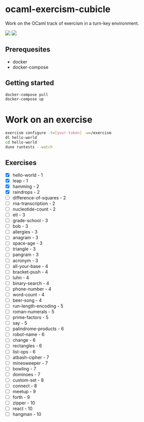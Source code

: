 # ocaml-exercism-cubicle 

Work on the OCaml track of exercism in a turn-key environment.

[![][ci-badge]][ci-url]
[![][docker-badge]][docker-url]

## Prerequesites

- docker
- docker-compose

## Getting started

```sh
docker-compose pull
docker-compose up
```

# Work on an exercise

```sh
exercism configure -t=[your-token] -w=/exercism
dl hello-world
cd hello-world
dune runtests --watch
```

## Exercises

- [x] hello-world  - 1
- [x] leap  - 1
- [x] hamming  - 2
- [x] raindrops  - 2
- [ ] difference-of-squares  - 2
- [ ] rna-transcription  - 2
- [ ] nucleotide-count  - 2
- [ ] etl  - 3
- [ ] grade-school  - 3
- [ ] bob  - 3
- [ ] allergies  - 3
- [ ] anagram  - 3
- [ ] space-age  - 3
- [ ] triangle  - 3
- [ ] pangram  - 3
- [ ] acronym  - 3
- [ ] all-your-base  - 4
- [ ] bracket-push  - 4
- [ ] luhn  - 4
- [ ] binary-search  - 4
- [ ] phone-number  - 4
- [ ] word-count  - 4
- [ ] beer-song  - 4
- [ ] run-length-encoding  - 5
- [ ] roman-numerals  - 5
- [ ] prime-factors  - 5
- [ ] say  - 5
- [ ] palindrome-products  - 6
- [ ] robot-name  - 6
- [ ] change  - 6
- [ ] rectangles  - 6
- [ ] list-ops  - 6
- [ ] atbash-cipher  - 7
- [ ] minesweeper  - 7
- [ ] bowling  - 7
- [ ] dominoes  - 7
- [ ] custom-set  - 8
- [ ] connect  - 8
- [ ] meetup  - 9
- [ ] forth  - 9
- [ ] zipper  - 10
- [ ] react  - 10
- [ ] hangman  - 10

[ci-badge]: https://img.shields.io/circleci/project/github/brainpower-org/ocaml-exercism-cubicle/master.svg?style=flat-square
[ci-url]: https://circleci.com/gh/brainpower-org/ocaml-exercism-cubicle

[docker-badge]: https://img.shields.io/docker/cloud/build/brainpower/ocaml-exercism-cubicle.svg?label=docker&style=flat-square
[docker-url]: https://cloud.docker.com/u/brainpower/repository/docker/brainpower/ocaml-exercism-cubicle
